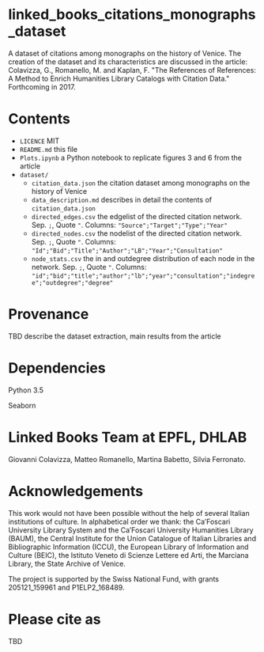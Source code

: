 # linked_books_citations_monographs_dataset
A dataset of citations among monographs on the history of Venice. The creation of the dataset and its characteristics are discussed in the article: Colavizza, G., Romanello, M. and Kaplan, F. "The References of References: A Method to Enrich Humanities Library Catalogs with Citation Data." Forthcoming in 2017.

# Contents
* `LICENCE` MIT
* `README.md` this file
* `Plots.ipynb` a Python notebook to replicate figures 3 and 6 from the article
* `dataset/`
    * `citation_data.json` the citation dataset among monographs on the history of Venice
    * `data_description.md` describes in detail the contents of `citation_data.json`
    * `directed_edges.csv` the edgelist of the directed citation network. Sep. `;`, Quote `"`. Columns: `"Source";"Target";"Type";"Year"`
    * `directed_nodes.csv` the nodelist of the directed citation network. Sep. `;`, Quote `"`. Columns: `"Id";"Bid";"Title";"Author";"LB";"Year";"Consultation"`
    * `node_stats.csv` the in and outdegree distribution of each node in the network. Sep. `;`, Quote `"`. Columns: `"id";"bid";"title";"author";"lb";"year";"consultation";"indegree";"outdegree";"degree"`

# Provenance
TBD describe the dataset extraction, main results from the article

# Dependencies
Python 3.5

Seaborn

# Linked Books Team at EPFL, DHLAB
Giovanni Colavizza, Matteo Romanello, Martina Babetto, Silvia Ferronato.

# Acknowledgements
This work would not have been possible without the help of several Italian institutions of culture. 
In alphabetical order we thank: the Ca’Foscari University Library System and the Ca’Foscari University Humanities Library (BAUM), the Central Institute for the Union Catalogue of Italian Libraries and Bibliographic Information (ICCU), the European Library of Information and Culture (BEIC), the Istituto Veneto di Scienze Lettere ed Arti, the Marciana Library, the State Archive of Venice.

The project is supported by the Swiss National Fund, with grants 205121_159961 and P1ELP2_168489.

# Please cite as
TBD